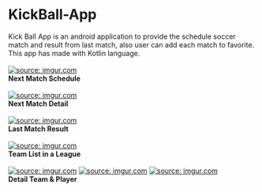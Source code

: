 # KickBall-App
Kick Ball App is an android application to provide the schedule soccer match and result from last match, also user can add each match to favorite. This app has made with Kotlin language.
<br><br>
<a href="https://imgur.com/mSFh3DH"><img src="https://i.imgur.com/mSFh3DH.png" title="source: imgur.com" /></a> <br>
<b>Next Match Schedule</b><br><br>
<a href="https://imgur.com/mbOxsZn"><img src="https://i.imgur.com/mbOxsZn.png" title="source: imgur.com" /></a><br>
<b>Next Match Detail</b><br><br>
<a href="https://imgur.com/ej3ORci"><img src="https://i.imgur.com/ej3ORci.png" title="source: imgur.com" /></a><br>
<b>Last Match Result</b><br><br>
<a href="https://imgur.com/UJwJbGX"><img src="https://i.imgur.com/UJwJbGX.png" title="source: imgur.com" /></a><br>
<b>Team List in a League</b><br><br>
<a href="https://imgur.com/v4Qe1Cd"><img src="https://i.imgur.com/v4Qe1Cd.png" title="source: imgur.com" /></a>
<a href="https://imgur.com/yIWzr2z"><img src="https://i.imgur.com/yIWzr2z.png" title="source: imgur.com" /></a>
<a href="https://imgur.com/IAkRMnd"><img src="https://i.imgur.com/IAkRMnd.png" title="source: imgur.com" /></a><br>
<b>Detail Team & Player</b>
